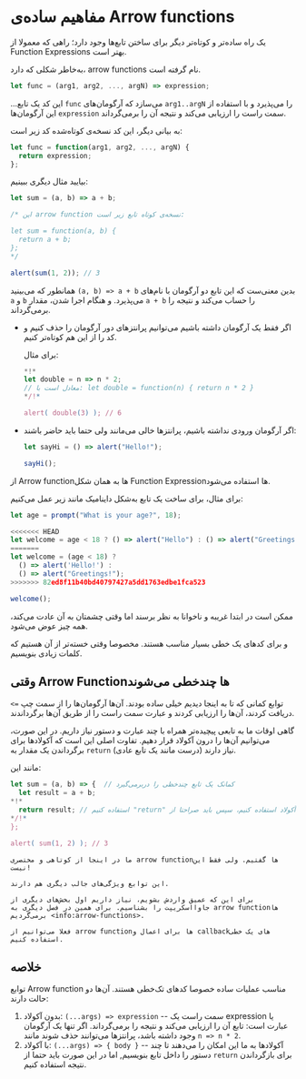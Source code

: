 # مفاهیم ساده‌ی Arrow functions

یک راه ساده‌تر و کوتاه‌تر دیگر برای ساختن تابع‌ها وجود دارد‌؛ راهی که معمولا از Function Expressions بهتر است.

به‌خاطر شکلی که دارد، arrow functions نام گرفته است.

```js
let func = (arg1, arg2, ..., argN) => expression;
```

...این کد یک تابع `func` می‌سازد که آرگومان‌های `arg1..argN` را می‌پذیرد و با استفاده از این آرگومان‌ها `expression` سمت راست را ارزیابی می‌کند و نتیجه آن را برمی‌گرداند.

به بیانی دیگر، این کد نسخه‌ی کوتاه‌شده کد زیر است:

```js
let func = function(arg1, arg2, ..., argN) {
  return expression;
};
```

بیایید مثال دیگری ببینیم:

```js run
let sum = (a, b) => a + b;

/* این arrow function نسخه‌ی کوتاه تابع زیر است:

let sum = function(a, b) {
  return a + b;
};
*/

alert(sum(1, 2)); // 3
```

همانطور که می‌بینید `(a, b) => a + b` بدین معنی‌ست که این تابع دو آرگومان با نام‌های `a` و `b` می‌پذیرد. و هنگام اجرا شدن، مقدار `a + b` را حساب می‌کند و نتیجه را برمی‌گرداند.

- اگر فقط یک آرگومان داشته باشیم می‌توانیم پرانتزهای دور آرگومان را حذف کنیم و کد را از این هم کوتاه‌تر کنیم.

  برای مثال:

  ```js run
  *!*
  let double = n => n * 2;
  // معادل است با: let double = function(n) { return n * 2 }
  */!*

  alert( double(3) ); // 6
  ```

- اگر آرگومان ورودی نداشته باشیم، پرانتزها خالی می‌مانند ولی حتما باید حاضر باشند:

  ```js run
  let sayHi = () => alert("Hello!");

  sayHi();
  ```

از Arrow functionها به همان شکل Function Expressionها استفاده می‌شود.

برای مثال، برای ساخت یک تابع به‌شکل داینامیک مانند زیر عمل می‌کنیم:

```js run
let age = prompt("What is your age?", 18);

<<<<<<< HEAD
let welcome = age < 18 ? () => alert("Hello") : () => alert("Greetings!");
=======
let welcome = (age < 18) ?
  () => alert('Hello!') :
  () => alert("Greetings!");
>>>>>>> 82ed8f11b40bd40797427a5dd1763edbe1fca523

welcome();
```

ممکن است در ابتدا غریبه و ناخوانا به نظر برسند اما وقتی چشمتان به آن عادت می‌کند، همه چیز عوض می‌شود.

و برای کدهای یک خطی بسیار مناسب هستند. مخصوصا وقتی خسته‌تر از آن هستیم که کلمات زیادی بنویسیم.

## وقتی Arrow Functionها چندخطی می‌شوند

توابع کمانی که تا به اینجا دیدیم خیلی ساده بودند. آن‌ها آرگومان‌ها را از سمت چپ `=>` دریافت کردند، آن‌ها را ارزیابی کردند و عبارت سمت راست را از طریق آن‌ها برگرداندند.

گاهی اوقات ما به تابعی پیچیده‌تر همراه با چند عبارت و دستور نیاز داریم. در این صورت، می‌توانیم آن‌ها را درون آکولاد قرار دهیم. تفاوت اصلی این است که آکولادها برای برگرداندن یک مقدار به `return` نیاز دارند (درست مانند یک تابع عادی).

مانند این:

```js run
let sum = (a, b) => {  // کمانک یک تابع چندخظی را دربرمی‌گیرد
  let result = a + b;
*!*
  return result; // استفاده کنیم "return" اگر از آکولاد استفاده کنیم، سپس باید صراحتا از
*/!*
};

alert( sum(1, 2) ); // 3
```

```smart header="باز هم هست"
ما در اینجا از کوتاهی و مختصری arrow functionها گفتیم. ولی فقط این نیست!

این توابع ویژگی‌های جالب دیگری هم دارند.

برای این که عمیق واردش بشویم، نیاز داریم اول بخش‌های دیگری از جاوااسکریپت را بشناسیم. برای همین در فصل دیگری به arrow functionها برمی‌گردیم <info:arrow-functions>.

فعلا می‌توانیم از arrow functionها برای اعمال و callbackهای یک خطی استفاده کنیم.
```

## خلاصه

توابع Arrow function مناسب عملیات ساده خصوصا کدهای تک‌خطی هستند. آن‌ها دو حالت دارند:

1. بدون آکولاد: `(...args) => expression` -- سمت راست یک expression یا عبارت است: تابع آن را ارزیابی می‌کند و نتیجه را برمی‌گرداند. اگر تنها یک آرگومان وجود داشته باشد، پرانتزها می‌توانند حذف شوند مانند `n => n * 2`.
2. با آکولاد: `(...args) => { body }` -- آکولادها به ما این امکان را می‌دهند تا چند دستور را داخل تابع بنویسیم, اما در این صورت باید حتما از `return` برای بازگرداندن نتیجه استفاده کنیم.
